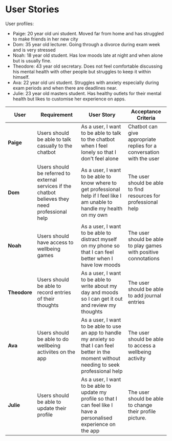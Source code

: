 # User Stories

User profiles:
- Paige: 20 year old uni student. Moved far from home and has struggled to make friends in her new city
- Dom: 35 year old lecturer. Going through a divorce during exam week and is very stressed
- Noah: 18 year old student. Has low moods late at night and when alone but is usually fine.
- Theodore: 43 year old secretary. Does not feel comfortable discussing his mental health with other people but struggles to keep it within himself.
- Ava: 22 year old uni student. Struggles with anxiety especially during exam periods and when there are deadlines near.
- Julie: 23 year old masters student. Has healthy outlets for their mental health but likes to customise her experience on apps.


|User|Requirement|User Story|Acceptance Criteria|
|-------|------|-----|-----|
|**Paige**|Users should be able to talk casually to the chatbot|As a user, I want to be able to talk to the chatbot when I feel lonely so that I don't feel alone|Chatbot can give appropriate replies for a conversation with the user|
|**Dom**|Users should be referred to external services if the chatbot believes they need professional help|As a user, I want to be able to know where to get professional help if I feel like I am unable to handle my health on my own|The user should be able to find resources for professional help|
|**Noah**|Users should have access to wellbeing games|As a user, I want to be able to distract myself on my phone so that I can feel better when I have low moods|The user should be able to play games with positive connotations|
|**Theodore**|Users should be able to record entries of their thoughts|As a user, I want to be able to write about my day and moods so I can get it out and review my thoughts|The user should be able to add journal entries|
|**Ava**|Users should be able to do wellbeing activiites on the app|As a user, I want to be able to use an app to handle my anxiety so that I can feel better in the moment without needing to seek professional help|The user should be able to access a wellbeing activity|
|**Julie**|Users should be able to update their profile|As a user, I want to be able to update my profile so that I can feel like I have a personalised experience on the app|The user should be able to change their profile picture.|